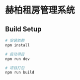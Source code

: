 # 赫柏租房管理系统

## Build Setup

``` bash
# 安装依赖
npm install

# 启动项目
npm run dev

# 项目打包
npm run build
```